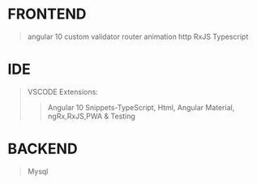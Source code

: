 # FRONTEND
> angular 10
> custom validator
> router
> animation
> http
> RxJS
> Typescript
> 
# IDE
> VSCODE
> Extensions:
>>  Angular 10 Snippets-TypeScript, Html, Angular Material, ngRx,RxJS,PWA & Testing
# BACKEND
> Mysql
